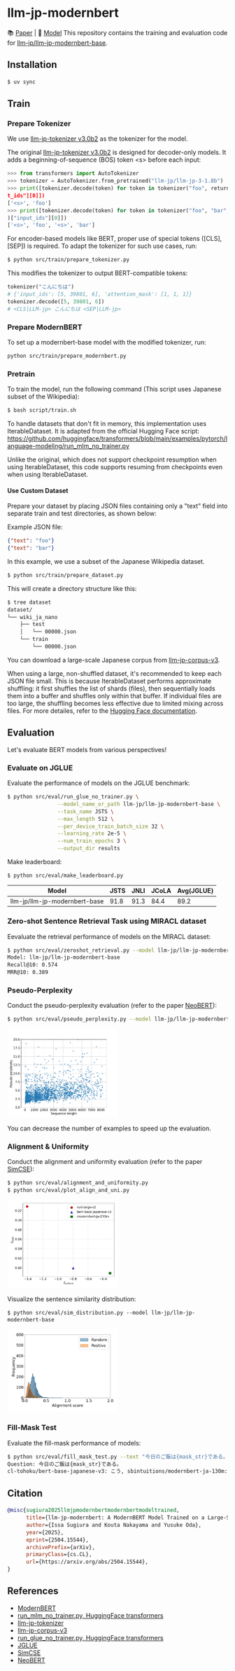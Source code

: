 # llm-jp-modernbert
📚 [Paper](https://arxiv.org/abs/2504.15544) | 🧠 [Model](https://huggingface.co/llm-jp/llm-jp-modernbert-base)
This repository contains the training and evaluation code for [llm-jp/llm-jp-modernbert-base](https://huggingface.co/llm-jp/llm-jp-modernbert-base).

## Installation

```bash
$ uv sync
```

## Train


### Prepare Tokenizer

We use [llm-jp-tokenizer v3.0b2](https://github.com/llm-jp/llm-jp-tokenizer) as the tokenizer for the model.

The original [llm-jp-tokenizer v3.0b2](https://github.com/llm-jp/llm-jp-tokenizer) is designed for decoder-only models. It adds a beginning-of-sequence (BOS) token \<s\> before each input:

```python
>>> from transformers import AutoTokenizer
>>> tokenizer = AutoTokenizer.from_pretrained("llm-jp/llm-jp-3-1.8b")
>>> print([tokenizer.decode(token) for token in tokenizer("foo", return_tensors="pt")["inpu
t_ids"][0]])
['<s>', 'foo']
>>> print([tokenizer.decode(token) for token in tokenizer("foo", "bar", return_tensors="pt"
)["input_ids"][0]])
['<s>', 'foo', '<s>', 'bar']
```

For encoder-based models like BERT, proper use of special tokens ([CLS], [SEP]) is required. To adapt the tokenizer for such use cases, run:

```bash
$ python src/train/prepare_tokenizer.py
```
This modifies the tokenizer to output BERT-compatible tokens:

```python
tokenizer("こんにちは")
# {'input_ids': [5, 39801, 6], 'attention_mask': [1, 1, 1]}
tokenizer.decode([5, 39801, 6])
# <CLS|LLM-jp> こんにちは <SEP|LLM-jp>
```


### Prepare ModernBERT

To set up a modernbert-base model with the modified tokenizer, run:
```bash
python src/train/prepare_modernbert.py
```

### Pretrain

To train the model, run the following command (This script uses Japanese subset of the Wikipedia):
```bash
$ bash script/train.sh
```

To handle datasets that don't fit in memory, this implementation uses IterableDataset.
It is adapted from the official Hugging Face script:
https://github.com/huggingface/transformers/blob/main/examples/pytorch/language-modeling/run_mlm_no_trainer.py

Unlike the original, which does not support checkpoint resumption when using IterableDataset, this code supports resuming from checkpoints even when using IterableDataset.

#### Use Custom Dataset

Prepare your dataset by placing JSON files containing only a "text" field into separate train and test directories, as shown below:

Example JSON file:
```json
{"text": "foo"}
{"text": "bar"}
```

In this example, we use a subset of the Japanese Wikipedia dataset.
```bash
$ python src/train/prepare_dataset.py
```

This will create a directory structure like this:
```bash
$ tree dataset
dataset/
└── wiki_ja_nano
    ├── test
    │   └── 00000.json
    └── train
        └── 00000.json
```

You can download a large-scale Japanese corpus from [llm-jp-corpus-v3](https://gitlab.llm-jp.nii.ac.jp/datasets/llm-jp-corpus-v3).

When using a large, non-shuffled dataset, it's recommended to keep each JSON file small.
This is because IterableDataset performs approximate shuffling: it first shuffles the list of shards (files), then sequentially loads them into a buffer and shuffles only within that buffer.
If individual files are too large, the shuffling becomes less effective due to limited mixing across files.
For more detailes, refer to the [Hugging Face documentation](https://huggingface.co/docs/datasets/v3.5.0/en/package_reference/main_classes#datasets.IterableDataset.shuffle).

## Evaluation
Let's evaluate BERT models from various perspectives!


### Evaluate on JGLUE

Evaluate the performance of models on the JGLUE benchmark:
```bash
$ python src/eval/run_glue_no_trainer.py \
                --model_name_or_path llm-jp/llm-jp-modernbert-base \
                --task_name JSTS \
                --max_length 512 \
                --per_device_train_batch_size 32 \
                --learning_rate 2e-5 \
                --num_train_epochs 3 \
                --output_dir results
```

Make leaderboard:
```bash
$ python src/eval/make_leaderboard.py
```
| Model                         | JSTS | JNLI | JCoLA | Avg(JGLUE) |
| ----------------------------- | ---- | ---- | ----- | ---------- |
| llm-jp/llm-jp-modernbert-base | 91.8 | 91.3 | 84.4  | 89.2       |


### Zero-shot Sentence Retrieval Task using MIRACL dataset

Eevaluate the retrieval performance of models on the MIRACL dataset:
```bash
$ python src/eval/zeroshot_retrieval.py --model llm-jp/llm-jp-modernbert-base
Model: llm-jp/llm-jp-modernbert-base
Recall@10: 0.574
MRR@10: 0.389
```


### Pseudo-Perplexity

Conduct the pseudo-perplexity evaluation (refer to the paper [NeoBERT](https://arxiv.org/abs/2502.19587)):
```bash
$ python src/eval/pseudo_perplexity.py --model llm-jp/llm-jp-modernbert-base --num_examples 2000
```

<img src="results/pseudo_perplexity/llm-jp/llm-jp-modernbert-base/pseudo_perplexity.png" alt="pseudo-perplexity" width="50%"/>

You can decrease the number of examples to speed up the evaluation.

### Alignment & Uniformity

Conduct the alignment and uniformity evaluation (refer to the paper [SimCSE](https://arxiv.org/abs/2104.08821)):
```bash
$ python src/eval/alignment_and_uniformity.py
$ python src/eval/plot_align_and_uni.py
```

<img src="Alignment_vs_Uniformity.png" alt="Alignment & Uniformity" width="50%"/>

Visualize the sentence similarity distribution:
```
$ python src/eval/sim_distribution.py --model llm-jp/llm-jp-modernbert-base
```

<img src="results/sentence_sim_dist/llm-jp/llm-jp-modernbert-base/distribution.png" alt="similarity_distribution" width="50%"/>

### Fill-Mask Test

Evaluate the fill-mask performance of models:
```bash
$ python src/eval/fill_mask_test.py --text "今日のご飯は{mask_str}である。"
Question: 今日のご飯は{mask_str}である。
cl-tohoku/bert-base-japanese-v3: こう, sbintuitions/modernbert-ja-130m: カレーライス, llm-jp/llm-jp-modernbert-base: 納豆,
```

## Citation

```bibtex
@misc{sugiura2025llmjpmodernbertmodernbertmodeltrained,
      title={llm-jp-modernbert: A ModernBERT Model Trained on a Large-Scale Japanese Corpus with Long Context Length}, 
      author={Issa Sugiura and Kouta Nakayama and Yusuke Oda},
      year={2025},
      eprint={2504.15544},
      archivePrefix={arXiv},
      primaryClass={cs.CL},
      url={https://arxiv.org/abs/2504.15544}, 
}
```

## References

- [ModernBERT](https://arxiv.org/abs/2412.13663)
- [run_mlm_no_trainer.py, HuggingFace transformers](https://github.com/huggingface/transformers/blob/main/examples/pytorch/language-modeling/run_mlm_no_trainer.py)
- [llm-jp-tokenizer](https://github.com/llm-jp/llm-jp-tokenizer)
- [llm-jp-corpus-v3](https://gitlab.llm-jp.nii.ac.jp/datasets/llm-jp-corpus-v3)
- [run_glue_no_trainer.py, HuggingFace transformers](https://github.com/huggingface/transformers/blob/main/examples/pytorch/text-classification/run_glue_no_trainer.py)
- [JGLUE](https://github.com/yahoojapan/JGLUE)
- [SimCSE](https://arxiv.org/abs/2104.08821)
- [NeoBERT](https://arxiv.org/abs/2502.19587)


